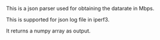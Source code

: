 This is a json parser used for obtaining the datarate in Mbps.

This is supported for json log file in iperf3.

It returns a numpy array as output.
